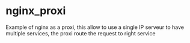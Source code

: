 # nginx_proxi
Example of nginx as a proxi, this allow to use a single IP serveur to have multiple services, the proxi route the request to right service
